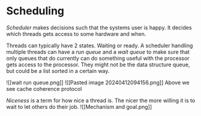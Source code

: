 # Scheduling
*Scheduler* makes decisions such that the systems user is happy. It decides which threads gets access to some hardware and when.

Threads can typically have 2 states. Waiting or ready. A scheduler handling multiple threads can have a *run queue* and a *wait queue* to make sure that only queues that do currently can do something useful with the processor gets access to the processor. They might not be the data structure queue, but could be a list sorted in a certain way.

![[wait run queue.png]]
![[Pasted image 20240412094156.png]]
Above we see cache coherence protocol

*Niceness* is a term for how nice a thread is. The nicer the more willing it is to wait to let others do their job.
![[Mechanism and goal.png]]
